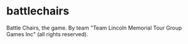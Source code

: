 # battlechairs
Battle Chairs, the game. By team "Team Lincoln Memorial Tour Group Games Inc" (all rights reserved).
